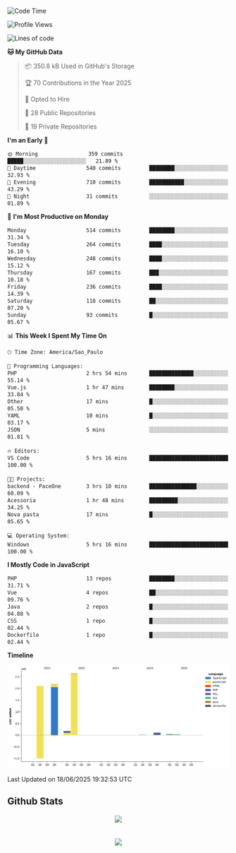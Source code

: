  
<!--START_SECTION:waka-->
![Code Time](http://img.shields.io/badge/Code%20Time-1%2C890%20hrs%2014%20mins-blue)

![Profile Views](http://img.shields.io/badge/Profile%20Views-0-blue)

![Lines of code](https://img.shields.io/badge/From%20Hello%20World%20I%27ve%20Written-7.2%20million%20lines%20of%20code-blue)

**🐱 My GitHub Data** 

> 📦 350.8 kB Used in GitHub's Storage 
 > 
> 🏆 70 Contributions in the Year 2025
 > 
> 💼 Opted to Hire
 > 
> 📜 28 Public Repositories 
 > 
> 🔑 19 Private Repositories 
 > 
**I'm an Early 🐤** 

```text
🌞 Morning                359 commits         █████░░░░░░░░░░░░░░░░░░░░   21.89 % 
🌆 Daytime                540 commits         ████████░░░░░░░░░░░░░░░░░   32.93 % 
🌃 Evening                710 commits         ███████████░░░░░░░░░░░░░░   43.29 % 
🌙 Night                  31 commits          ░░░░░░░░░░░░░░░░░░░░░░░░░   01.89 % 
```
📅 **I'm Most Productive on Monday** 

```text
Monday                   514 commits         ████████░░░░░░░░░░░░░░░░░   31.34 % 
Tuesday                  264 commits         ████░░░░░░░░░░░░░░░░░░░░░   16.10 % 
Wednesday                248 commits         ████░░░░░░░░░░░░░░░░░░░░░   15.12 % 
Thursday                 167 commits         ███░░░░░░░░░░░░░░░░░░░░░░   10.18 % 
Friday                   236 commits         ████░░░░░░░░░░░░░░░░░░░░░   14.39 % 
Saturday                 118 commits         ██░░░░░░░░░░░░░░░░░░░░░░░   07.20 % 
Sunday                   93 commits          █░░░░░░░░░░░░░░░░░░░░░░░░   05.67 % 
```


📊 **This Week I Spent My Time On** 

```text
🕑︎ Time Zone: America/Sao_Paulo

💬 Programming Languages: 
PHP                      2 hrs 54 mins       ██████████████░░░░░░░░░░░   55.14 % 
Vue.js                   1 hr 47 mins        ████████░░░░░░░░░░░░░░░░░   33.84 % 
Other                    17 mins             █░░░░░░░░░░░░░░░░░░░░░░░░   05.50 % 
YAML                     10 mins             █░░░░░░░░░░░░░░░░░░░░░░░░   03.17 % 
JSON                     5 mins              ░░░░░░░░░░░░░░░░░░░░░░░░░   01.81 % 

🔥 Editors: 
VS Code                  5 hrs 16 mins       █████████████████████████   100.00 % 

🐱‍💻 Projects: 
backend - PaceOne        3 hrs 10 mins       ███████████████░░░░░░░░░░   60.09 % 
Acessoria                1 hr 48 mins        █████████░░░░░░░░░░░░░░░░   34.25 % 
Nova pasta               17 mins             █░░░░░░░░░░░░░░░░░░░░░░░░   05.65 % 

💻 Operating System: 
Windows                  5 hrs 16 mins       █████████████████████████   100.00 % 
```

**I Mostly Code in JavaScript** 

```text
PHP                      13 repos            ████████░░░░░░░░░░░░░░░░░   31.71 % 
Vue                      4 repos             ██░░░░░░░░░░░░░░░░░░░░░░░   09.76 % 
Java                     2 repos             █░░░░░░░░░░░░░░░░░░░░░░░░   04.88 % 
CSS                      1 repo              █░░░░░░░░░░░░░░░░░░░░░░░░   02.44 % 
Dockerfile               1 repo              █░░░░░░░░░░░░░░░░░░░░░░░░   02.44 % 
```



**Timeline**

![Lines of Code chart](https://raw.githubusercontent.com/MaueDev/MaueDev/main/assets/bar_graph.png)


 Last Updated on 18/06/2025 19:32:53 UTC
<!--END_SECTION:waka-->

## Github Stats  
<div align="center"><img src="https://github-readme-stats.vercel.app/api/top-langs/?username=MaueDev&hide_border=true&layout=compact" align="center" /></div>  

<br/>  

<br/>  

<div align="center">
<img src="https://komarev.com/ghpvc/?username=MaueDev&&style=flat-square" align="center" />
</div>  
  
